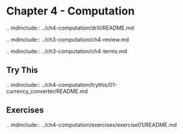 # Chapter 4 - Computation

.. mdinclude:: ../ch4-computation/drill/README.md

.. mdinclude:: ../ch3-computation/ch4-review.md

.. mdinclude:: ../ch3-computation/ch4-terms.md



## Try This

.. mdinclude:: ../ch4-computation/trythis/01-currency_converter/README.md


## Exercises

.. mdinclude:: ../ch4-computation/exercises/exercise01/README.md

